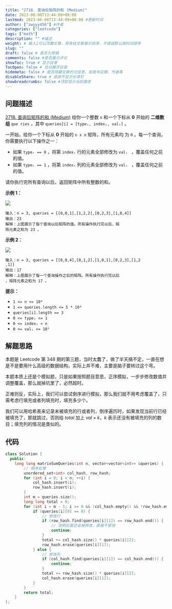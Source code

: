 ```yaml
---
title: "2718. 查询后矩阵的和 (Medium)"
date: 2023-06-06T13:44:09+08:00
lastmod: 2023-06-06T13:44:09+08:00 #更新时间
author: ["zwyyy456"] #作者
categories: ["leetcode"]
tags: ["math"]
description: "" #描述
weight: # 输入1可以顶置文章，用来给文章展示排序，不填就默认按时间排序
slug: ""
draft: false # 是否为草稿
comments: false #是否展示评论
showToc: true # 显示目录
TocOpen: false # 自动展开目录
hidemeta: false # 是否隐藏文章的元信息，如发布日期、作者等
disableShare: true # 底部不显示分享栏
showbreadcrumbs: false #顶部显示当前路径
---
```

## 问题描述
[2718. 查询后矩阵的和 (Medium)](https://leetcode.cn/problems/sum-of-matrix-after-queries/)
给你一个整数 `n` 和一个下标从 **0** 开始的 **二维数组** `que
ries` ，其中 `queries[i] = [typeᵢ, indexᵢ, valᵢ]` 。

一开始，给你一个下标从 **0** 开始的 `n x n` 矩阵，所有元素均
为 `0` 。每一个查询，你需要执行以下操作之一：

- 如果 `typeᵢ == 0` ，将第 `indexᵢ` 行的元素全部修改为 `valᵢ
` ，覆盖任何之前的值。
- 如果 `typeᵢ == 1` ，将第 `indexᵢ` 列的元素全部修改为 `valᵢ
` ，覆盖任何之前的值。

请你执行完所有查询以后，返回矩阵中所有整数的和。

**示例 1：**

![](https://pic-upyun.zwyyy456.tech/smms/2023-12-26-065421.png)

```
输入：n = 3, queries = [[0,0,1],[1,2,2],[0,2,3],[1,0,4]]
输出：23
解释：上图展示了每个查询以后矩阵的值。所有操作执行完以后，矩
阵元素之和为 23 。

```

**示例 2：**

![](https://pic-upyun.zwyyy456.tech/smms/2023-12-26-065424.png)

```
输入：n = 3, queries = [[0,0,4],[0,1,2],[1,0,1],[0,2,3],[1,2
,1]]
输出：17
解释：上图展示了每一个查询操作之后的矩阵。所有操作执行完以后
，矩阵元素之和为 17 。

```

**提示：**

- `1 <= n <= 10⁴`
- `1 <= queries.length <= 5 * 10⁴`
- `queries[i].length == 3`
- `0 <= typeᵢ <= 1`
- `0 <= indexᵢ < n`
- `0 <= valᵢ <= 10⁵`

## 解题思路
本题是 Leetcode 第 348 期的第三题，当时太蠢了，做了半天搞不定，一直在想是不是要用什么高级的数据结构，实际上并不难，主要是脑子要转过这个弯。

本题本质上还是个模拟题，只是如果按照题目意思，正序模拟，一步步修改数值并调整覆盖，那么就掉坑里了，必然超时。

正难则反，实际上，我们可以尝试倒序进行模拟，那么我们就不用考虑覆盖了，只需考虑行填充或者列填充时，填充多少个。

我们可以用哈希表来记录未被填充的行或者列，倒序遍历时，如果发现当前行已经被填充了，那就跳过，否则给 $total$ 加上 $val \times k$，$k$ 表示还没有被填充的列的数目；填充列的情况是类似的。

## 代码
```cpp
class Solution {
  public:
    long long matrixSumQueries(int n, vector<vector<int>> &queries) {
        // 倒序处理
        unordered_set<int> col_hash, row_hash;
        for (int i = 0; i < n; ++i) {
            col_hash.insert(i);
            row_hash.insert(i);
        }
        int m = queries.size();
        long long total = 0;
        for (int i = m - 1; i >= 0 && !col_hash.empty() && !row_hash.empty(); --i) {
            if (queries[i][0] == 0) {
                // 修改行
                if (row_hash.find(queries[i][1]) == row_hash.end()) {
                    // 说明后面还会被修改，直接不管他
                    continue;
                }
                total += col_hash.size() * queries[i][2];
                row_hash.erase(queries[i][1]);
            } else {
                // 修改列
                if (col_hash.find(queries[i][1]) == col_hash.end()) {
                    continue;
                }
                total += row_hash.size() * queries[i][2];
                col_hash.erase(queries[i][1]);
            }
        }
        return total;
    }
};
```

